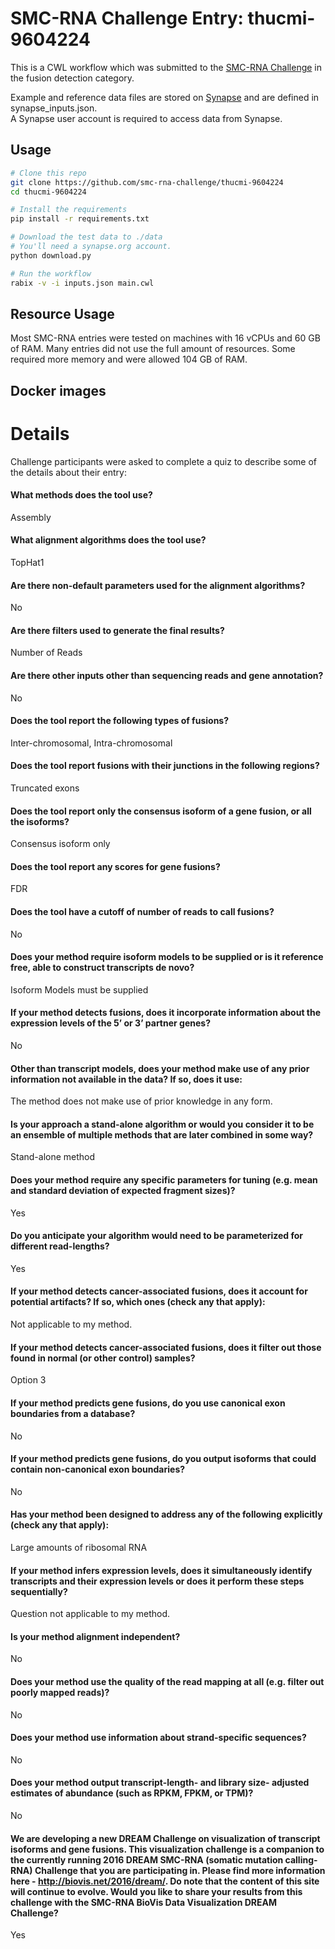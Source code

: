 SMC-RNA Challenge Entry: thucmi-9604224
========================================================

This is a CWL workflow which was submitted to the [SMC-RNA Challenge][smcrna] in the fusion detection category.

Example and reference data files are stored on [Synapse][data] and are
defined in synapse_inputs.json.  
A Synapse user account is required to access data from Synapse.

Usage
--------------------------------------------------------

```bash
# Clone this repo
git clone https://github.com/smc-rna-challenge/thucmi-9604224
cd thucmi-9604224

# Install the requirements
pip install -r requirements.txt

# Download the test data to ./data
# You'll need a synapse.org account.
python download.py

# Run the workflow
rabix -v -i inputs.json main.cwl
```

Resource Usage
--------------------------------------------------------

Most SMC-RNA entries were tested on machines with 16 vCPUs and 60 GB of RAM.
Many entries did not use the full amount of resources.
Some required more memory and were allowed 104 GB of RAM.


Docker images
--------------------------------------------------------






Details
========================================================

Challenge participants were asked to complete a quiz to describe some of the
details about their entry:



#### What methods does the tool use?
Assembly



#### What alignment algorithms does the tool use?
TopHat1



#### Are there non-default parameters used for the alignment algorithms?
No



#### Are there filters used to generate the final results?
Number of Reads



#### Are there other inputs other than sequencing reads and gene annotation?
No



#### Does the tool report the following types of fusions?
Inter-chromosomal, Intra-chromosomal



#### Does the tool report fusions with their junctions in the following regions?
Truncated exons



#### Does the tool report only the consensus isoform of a gene fusion, or all the isoforms?
Consensus isoform only



#### Does the tool report any scores for gene fusions?
FDR



#### Does the tool have a cutoff of number of reads to call fusions?
No



#### Does your method require isoform models to be supplied or is it reference free, able to construct transcripts de novo?
Isoform Models must be supplied



#### If your method detects fusions, does it incorporate information about the expression levels of the 5’ or 3’ partner genes?
No



#### Other than transcript models, does your method make use of any prior information not available in the data? If so, does it use:
The method does not make use of prior knowledge in any form.



#### Is your approach a stand-alone algorithm or would you consider it to be an ensemble of multiple methods that are later combined in some way?
Stand-alone method



#### Does your method require any specific parameters for tuning (e.g. mean and standard deviation of expected fragment sizes)?
Yes



#### Do you anticipate your algorithm would need to be parameterized for different read-lengths?
Yes



#### If your method detects cancer-associated fusions, does it account for potential artifacts? If so, which ones (check any that apply):
Not applicable to my method.



#### If your method detects cancer-associated fusions, does it filter out those found in normal (or other control) samples?
Option 3



#### If your method predicts gene fusions, do you use canonical exon boundaries from a database?
No



#### If your method predicts gene fusions, do you output isoforms that could contain non-canonical exon boundaries?
No



#### Has your method been designed to address any of the following explicitly (check any that apply):
Large amounts of ribosomal RNA



#### If your method infers expression levels, does it simultaneously identify transcripts and their expression levels or does it perform these steps sequentially?
Question not applicable to my method.



#### Is your method alignment independent?
No



#### Does your method use the quality of the read mapping at all (e.g. filter out poorly mapped reads)?
No



#### Does your method use information about strand-specific sequences?
No



#### Does your method output transcript-length- and library size- adjusted estimates of abundance (such as RPKM, FPKM, or TPM)?
No



#### We are developing a new DREAM Challenge on visualization of transcript isoforms and gene fusions. This visualization challenge is a companion to the currently running 2016 DREAM SMC-RNA (somatic mutation calling-RNA) Challenge that you are participating in. Please find more information here - http://biovis.net/2016/dream/. Do note that the content of this site will continue to evolve. Would you like to share your results from this challenge with the SMC-RNA BioVis Data Visualization DREAM Challenge?
Yes





[smcrna]: https://www.synapse.org/#!Synapse:syn2813589/wiki/401435
[data]: https://www.synapse.org/#!Synapse:syn9878891
